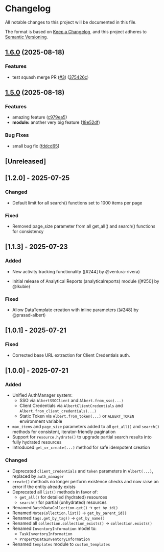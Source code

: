 # Changelog

All notable changes to this project will be documented in this file.

The format is based on [Keep a Changelog](https://keepachangelog.com/en/1.1.0/),
and this project adheres to [Semantic Versioning](https://semver.org/spec/v2.0.0.html).

## [1.6.0](https://github.com/prasad-albert/albert-python/compare/v1.5.0...v1.6.0) (2025-08-18)


### Features

* test squash merge PR ([#3](https://github.com/prasad-albert/albert-python/issues/3)) ([375426c](https://github.com/prasad-albert/albert-python/commit/375426c053dc22d2e6a71195b1fec6b37592ac45))

## [1.5.0](https://github.com/prasad-albert/albert-python/compare/v1.4.8...v1.5.0) (2025-08-18)


### Features

* amazing feature ([c979ea5](https://github.com/prasad-albert/albert-python/commit/c979ea579e2ca3389433ebaf87a0d567540b8b1b))
* **module:** another very big feature ([18e52df](https://github.com/prasad-albert/albert-python/commit/18e52dfa1715d768012bdcaeffa459c3bf5e4d9e))


### Bug Fixes

* small bug fix ([fddcd65](https://github.com/prasad-albert/albert-python/commit/fddcd650a39b93f9bc92c34f3dd8ed0255a4fa9e))

## [Unreleased]

## [1.2.0] - 2025-07-25

### Changed

- Default limit for all search() functions set to 1000 items per page

### Fixed

- Removed page_size parameter from all get_all() and search() functions for consistency

## [1.1.3] - 2025-07-23

### Added

- New activity tracking functionality ([#244] by @ventura-rivera)

- Initial release of Analytical Reports (analyticalreports) module ([#250] by @lkubie)

### Fixed

- Allow DataTemplate creation with inline parameters ([#248] by @prasad-albert)

## [1.0.1] - 2025-07-21

### Fixed

- Corrected base URL extraction for Client Credentials auth.

## [1.0.0] - 2025-07-21

### Added

- Unified AuthManager system:
  - SSO via `AlbertSSOClient` and `Albert.from_sso(...)`
  - Client Credentials via `AlbertClientCredentials` and `Albert.from_client_credentials(...)`
  - Static Token via `Albert.from_token(...)` or `ALBERT_TOKEN` environment variable
- `max_items` and `page_size` parameters added to all `get_all()` and `search()` methods for consistent, iterator-friendly pagination
- Support for `resource.hydrate()` to upgrade partial search results into fully hydrated resources
- Introduced `get_or_create(...)` method for safe idempotent creation

### Changed

- Deprecated `client_credentials` and `token` parameters in `Albert(...)`, replaced by `auth_manager`
- `create()` methods no longer perform existence checks and now raise an error if the entity already exists
- Deprecated all `list()` methods in favor of:
  - `get_all()` for detailed (hydrated) resources
  - `search()` for partial (unhydrated) resources
- Renamed `BatchDataCollection.get()` → `get_by_id()`
- Renamed `NotesCollection.list()` → `get_by_parent_id()`
- Renamed `tags.get_by_tag()` → `get_by_name()`
- Renamed all `collection.collection_exists()` → `collection.exists()`
- Renamed `InventoryInformation` model to:
  - `TaskInventoryInformation`
  - `PropertyDataInventoryInformation`
- Renamed `templates` module to `custom_templates`
